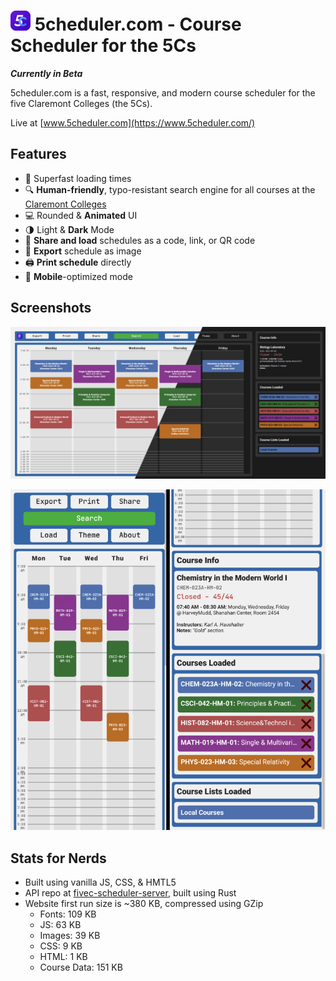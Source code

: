 # ![Logo](https://raw.githubusercontent.com/IonImpulse/fivec-scheduler-webpage/main/favicon-32x32.png) **5c**heduler.com - Course Scheduler for the 5Cs
***Currently in Beta***

5cheduler.com is a fast, responsive, and modern course scheduler for the five Claremont Colleges (the 5Cs).

Live at [www.5cheduler.com](https://www.5cheduler.com/)


## Features
- 🚀 Superfast loading times
- 🔍 **Human-friendly**, typo-resistant search engine for all courses at the [Claremont Colleges](https://www.claremont.edu/)
- 💻 Rounded & **Animated** UI
- 🌗 Light & **Dark** Mode
- 📧 **Share and load** schedules as a code, link, or QR code
- 💾 **Export** schedule as image
- 🖨 **Print schedule** directly 
- 📱 **Mobile**-optimized mode

## Screenshots
![Screenshot Desktop](https://raw.githubusercontent.com/IonImpulse/fivec-scheduler-webpage/main/img/theme_change_screenshot.png)

![Screenshot Mobile](https://raw.githubusercontent.com/IonImpulse/fivec-scheduler-webpage/main/img/mobile_screenshot.png)


## Stats for Nerds
- Built using vanilla JS, CSS, & HMTL5
- API repo at [fivec-scheduler-server](https://github.com/IonImpulse/fivec-scheduler-server), built using Rust
- Website first run size is ~380 KB, compressed using GZip
   - Fonts: 109 KB
   - JS: 63 KB
   - Images: 39 KB
   - CSS: 9 KB
   - HTML: 1 KB
   - Course Data: 151 KB
